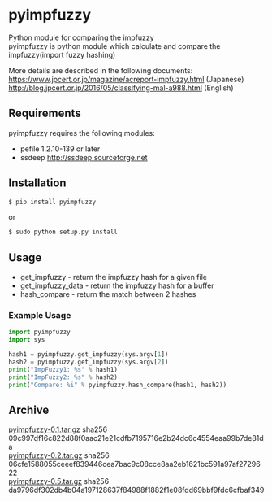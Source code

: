 # pyimpfuzzy
  Python module for comparing the impfuzzy  
  pyimpfuzzy is python module which calculate and compare the impfuzzy(import fuzzy hashing)  

  More details are described in the following documents:   
  https://www.jpcert.or.jp/magazine/acreport-impfuzzy.html (Japanese)   
  http://blog.jpcert.or.jp/2016/05/classifying-mal-a988.html (English)

## Requirements
  pyimpfuzzy requires the following modules:

  * pefile 1.2.10-139 or later
  * ssdeep http://ssdeep.sourceforge.net

## Installation

```bash
$ pip install pyimpfuzzy
```
or
```bash
$ sudo python setup.py install
```

## Usage
  * get_impfuzzy - return the impfuzzy hash for a given file
  * get_impfuzzy_data - return the impfuzzy hash for a buffer
  * hash_compare - return the match between 2 hashes

### Example Usage

```python
import pyimpfuzzy
import sys

hash1 = pyimpfuzzy.get_impfuzzy(sys.argv[1])
hash2 = pyimpfuzzy.get_impfuzzy(sys.argv[2])
print("ImpFuzzy1: %s" % hash1)
print("ImpFuzzy2: %s" % hash2)
print("Compare: %i" % pyimpfuzzy.hash_compare(hash1, hash2))
```
## Archive
  [pyimpfuzzy-0.1.tar.gz](https://pypi.python.org/packages/9b/f9/3abdd7e0e2cbfe3328260c06e38e693d86d54b95e9954a7ca6b953005513/pyimpfuzzy-0.1.tar.gz) sha256 09c997df16c822d88f0aac21e21cdfb7195716e2b24dc6c4554eaa99b7de81da  
  [pyimpfuzzy-0.2.tar.gz](https://pypi.python.org/packages/41/46/f01a1730da6b0a7e91a861b69ce1f79f244487ff1e4c05c30dba5cb22eea/pyimpfuzzy-0.2.tar.gz) sha256 06cfe1588055ceeef839446cea7bac9c08cce8aa2eb1621bc591a97af2729622  
  [pyimpfuzzy-0.5.tar.gz](https://files.pythonhosted.org/packages/87/bd/552292946148a8300fcbca597f2acaf060a8e76d75219a3f4d0201178c1c/pyimpfuzzy-0.5.tar.gz) sha256 da9796df302db4b04a197128637f84988f1882f1e08fdd69bbf9fdc6cfbaf349
